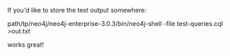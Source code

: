 If you'd like to store the test output somewhere:

path/tp/neo4j/neo4j-enterprise-3.0.3/bin/neo4j-shell -file test-queries.cql >out.txt

works great!
